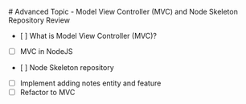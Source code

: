 # Advanced Topic - Model View Controller (MVC) and Node Skeleton Repository Review

- [ ] What is Model View Controller (MVC)?
- [ ] MVC in NodeJS
- [ ] Node Skeleton repository
- [ ] Implement adding notes entity and feature
- [ ] Refactor to MVC
